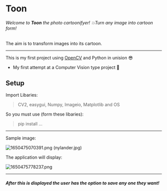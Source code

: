 # Toon

###### Welcome to **Toon** the photo cartoonifyer! 💥Turn any image into cartoon form!

The aim is to transform images into its cartoon.

---

This is my first project using [OpenCV](https://docs.opencv.org/4.x/d1/dfb/intro.html) and Python in unision 😎

* My first attempt at a Computer Vision type project 🤯

## Setup

Import Libaries:

> CV2, easygui, Numpy, Imageio, Matplotlib and OS

So you must use (form these libaries):

> pip install ...

---

Sample image:

![1650475070391.png](image/README/sample.png) (nylander.jpg)

The application will display:

![1650475778237.png](image/README/6.png)

---

##### After this is displayed the user has the option to save any one they want!
